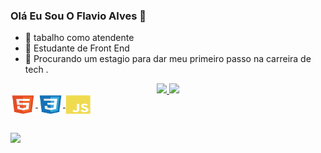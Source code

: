 ### Olá Eu Sou O Flavio Alves 👋

- 🔭 tabalho como atendente
- 🌱  Estudante de Front End
- 👯 Procurando um estagio para dar meu primeiro passo na carreira de tech .


<div align="center">
  <a href="https://github.com/AlvesFlavio1609">
  <img height="180em" src="https://github-readme-stats.vercel.app/api?username=AlvesFlavio1609&show_icons=true&theme=dark&include_all_commits=true&count_private=true"/>
  <img height="180em" src="https://github-readme-stats.vercel.app/api/top-langs/?username=AlvesFlavio1609&layout=compact&langs_count=7&theme=dark"/>
</div>
  
  <img align="center" alt="Rafa-HTML" height="30" width="40" src="https://raw.githubusercontent.com/devicons/devicon/master/icons/html5/html5-original.svg">
  <img align="center" alt="Rafa-CSS" height="30" width="40" src="https://raw.githubusercontent.com/devicons/devicon/master/icons/css3/css3-original.svg">
  <img align="center" alt="Rafa-Js" height="30" width="40" src="https://raw.githubusercontent.com/devicons/devicon/master/icons/javascript/javascript-plain.svg">
  
  
##
  
  
   <a href="https://www.linkedin.com/in/flavio-alves-710b4420b/" target="_blank"><img src="https://img.shields.io/badge/-LinkedIn-%230077B5?style=for-the-badge&logo=linkedin&logoColor=white" target="_blank"></a> 
 
  
